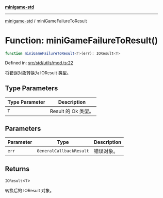 [**minigame-std**](../README.md)

***

[minigame-std](../README.md) / miniGameFailureToResult

# Function: miniGameFailureToResult()

```ts
function miniGameFailureToResult<T>(err): IOResult<T>
```

Defined in: [src/std/utils/mod.ts:22](https://github.com/JiangJie/minigame-std/blob/fdb22241c47c2e98329a4c62befde728957e03ee/src/std/utils/mod.ts#L22)

将错误对象转换为 IOResult 类型。

## Type Parameters

| Type Parameter | Description |
| ------ | ------ |
| `T` | Result 的 Ok 类型。 |

## Parameters

| Parameter | Type | Description |
| ------ | ------ | ------ |
| `err` | `GeneralCallbackResult` | 错误对象。 |

## Returns

`IOResult`\<`T`\>

转换后的 IOResult 对象。
